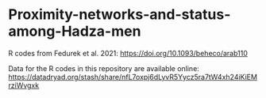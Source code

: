 # Proximity-networks-and-status-among-Hadza-men
R codes from Fedurek et al. 2021: https://doi.org/10.1093/beheco/arab110

Data for the R codes in this repository are available online: https://datadryad.org/stash/share/nfL7oxpj6dLyvR5Yycz5ra7tW4xh24iKiEMrziWvgxk
